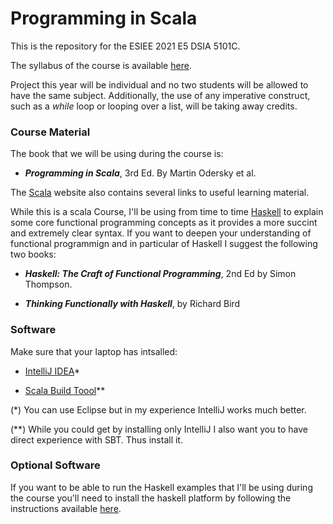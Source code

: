 # Programming in Scala

This is the repository for the ESIEE 2021 E5 DSIA 5101C.

The syllabus of the course is available [here](Syllabus.pdf).

Project this year will be individual and no two students will be allowed to have the same subject. Additionally, the use of any imperative construct, such as a *while* loop or looping over a list, will be taking away credits. 


### Course Material
The book that we will be using during the course is:

- ***Programming in Scala***, 3rd Ed. By Martin Odersky et al.

The [Scala](http://www.scala-lang.org) website also contains several links to useful learning material. 

While this is a scala Course, I'll be using from time to time [Haskell](http://haskell.org) to explain some core functional programming concepts as it provides a more succint and extremely clear syntax. If you want to deepen your understanding of functional programmign and in particular of Haskell I suggest the following two books:

- ***Haskell: The Craft of Functional Programming***, 2nd Ed by Simon Thompson.

- ***Thinking Functionally with Haskell***, by Richard Bird

### Software
Make sure that your laptop has intsalled:


- [IntelliJ IDEA](https://www.jetbrains.com/idea/download)* 

- [Scala Build Toool](http://www.scala-sbt.org)** 



(*) You can use Eclipse but in my experience IntelliJ works much better.

(**) While you could get by installing only IntelliJ I also want you to have direct experience with SBT. Thus install it.


### Optional Software

If you want to be able to run the Haskell examples that I'll be using during the course you'll need to install the haskell platform by following the instructions available [here](https://www.haskell.org/downloads). 


